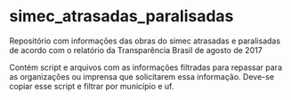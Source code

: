 # simec_atrasadas_paralisadas
Repositório com informações das obras do simec atrasadas e paralisadas de acordo com o relatório da Transparência Brasil de agosto de 2017

Contém script e arquivos com as informações filtradas para repassar para as organizações ou imprensa que solicitarem essa informação. Deve-se copiar esse script e filtrar por município e uf.
